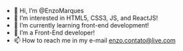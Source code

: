 - 👋 Hi, I’m @EnzoMarques
- 👀 I’m interested in HTML5, CSS3, JS, and ReactJS!
- 🌱 I’m currently learning front-end development!
- 💞️ I’m a Front-End developer!
- 📫 How to reach me in my e-mail enzo.contato@live.com
